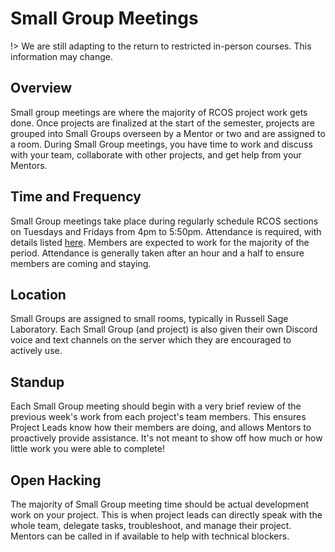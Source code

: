 # Small Group Meetings

!> We are still adapting to the return to restricted in-person courses. This information may change.

## Overview
Small group meetings are where the majority of RCOS project work gets done. Once projects are finalized at the start of the semester, projects are grouped into Small Groups overseen by a Mentor or two and are assigned to a room. During Small Group meetings, you have time to work and discuss with your team, collaborate with other projects, and get help from your Mentors.

## Time and Frequency
Small Group meetings take place during regularly schedule RCOS sections on Tuesdays and Fridays from 4pm to 5:50pm. Attendance is required, with details listed [here](#). Members are expected to work for the majority of the period. Attendance is generally taken after an hour and a half to ensure members are coming and staying.

## Location
Small Groups are assigned to small rooms, typically in Russell Sage Laboratory. Each Small Group (and project) is also given their own Discord voice and text channels on the server which they are encouraged to actively use.

## Standup
Each Small Group meeting should begin with a very brief review of the previous week's work from each project's team members. This ensures Project Leads know how their members are doing, and allows Mentors to proactively provide assistance. It's not meant to show off how much or how little work you were able to complete!

## Open Hacking
The majority of Small Group meeting time should be actual development work on your project. This is when project leads can directly speak with the whole team, delegate tasks, troubleshoot, and manage their project. Mentors can be called in if available to help with technical blockers.
